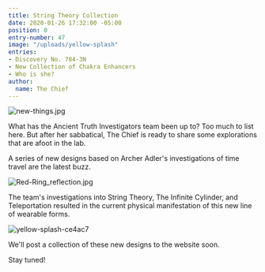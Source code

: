 ```yaml
---
title: String Theory Collection
date: 2020-01-26 17:32:00 -05:00
position: 0
entry-number: 47
image: "/uploads/yellow-splash"
entries:
- Discovery No. 784-3N
- New Collection of Chakra Enhancers
- Who is she?
author:
  name: The Chief
---
```


![new-things.jpg](/uploads/new-things.jpg)

What has the Ancient Truth Investigators team been up to? Too much to list here. But after her sabbatical, The Chief is ready to share some explorations that are afoot in the lab. 

A series of new designs based on Archer Adler's investigations of time travel are the latest buzz. 

![Red-Ring_reflection.jpg](/uploads/Red-Ring_reflection.jpg)

The team's investigations into String Theory, The Infinite Cylinder,  and Teleportation resulted in the current physical manifestation of this new line of wearable forms. 

![yellow-splash-ce4ac7](/uploads/yellow-splash-ce4ac7)

We'll post a collection of these new designs to the website soon. 

Stay tuned! 